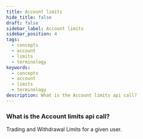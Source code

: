 ```yaml
---
title: Account limits
hide_title: false
draft: false
sidebar_label: Account limits
sidebar_position: 4
tags:
  - concepts
  - account
  - limits
  - terminology
keywords:
  - concepts
  - account
  - limits
  - terminology
description: What is the Account limits api call?
---
```


### What is the Account limits api call?

Trading and Withdrawal Limits for a given user.
